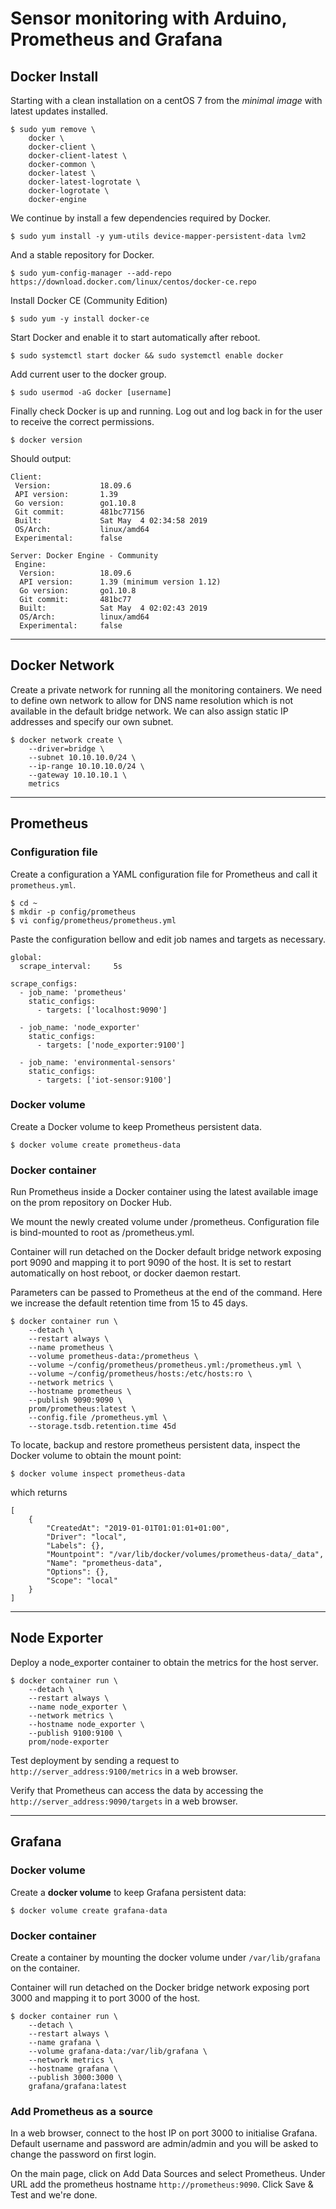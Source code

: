 # Sensor monitoring with Arduino, Prometheus and Grafana

## Docker Install
Starting with a clean installation on a centOS 7 from the *minimal image* with latest updates installed.

	$ sudo yum remove \
		docker \
		docker-client \
		docker-client-latest \
		docker-common \
		docker-latest \
		docker-latest-logrotate \
		docker-logrotate \
		docker-engine



We continue by install a few dependencies required by Docker.

```
$ sudo yum install -y yum-utils device-mapper-persistent-data lvm2
```


And a stable repository for Docker.

	$ sudo yum-config-manager --add-repo https://download.docker.com/linux/centos/docker-ce.repo


Install Docker CE (Community Edition)

	$ sudo yum -y install docker-ce


Start Docker and enable it to start automatically after reboot.

	$ sudo systemctl start docker && sudo systemctl enable docker


Add current user to the docker group.

	$ sudo usermod -aG docker [username]


Finally check Docker is up and running. Log out and log back in for the user to receive the correct permissions.

	$ docker version

Should output:

	Client:
	 Version:           18.09.6
	 API version:       1.39
	 Go version:        go1.10.8
	 Git commit:        481bc77156
	 Built:             Sat May  4 02:34:58 2019
	 OS/Arch:           linux/amd64
	 Experimental:      false
	
	Server: Docker Engine - Community
	 Engine:
	  Version:          18.09.6
	  API version:      1.39 (minimum version 1.12)
	  Go version:       go1.10.8
	  Git commit:       481bc77
	  Built:            Sat May  4 02:02:43 2019
	  OS/Arch:          linux/amd64
	  Experimental:     false



---
## Docker Network

Create a private network for running all the monitoring containers. We need to define own network to allow for DNS name resolution which is not available in the default bridge network. We can also assign static IP addresses and specify our own subnet.

```
$ docker network create \
	--driver=bridge \
	--subnet 10.10.10.0/24 \
	--ip-range 10.10.10.0/24 \
	--gateway 10.10.10.1 \
	metrics
```



---
## Prometheus

### Configuration file
Create a configuration a YAML configuration file for Prometheus and call it `prometheus.yml`.

	$ cd ~
	$ mkdir -p config/prometheus
	$ vi config/prometheus/prometheus.yml

Paste the configuration bellow and edit job names and targets as necessary.

	global:
	  scrape_interval:     5s
	
	scrape_configs:
	  - job_name: 'prometheus'
	    static_configs:
	      - targets: ['localhost:9090']
	
	  - job_name: 'node_exporter'
	    static_configs:
	      - targets: ['node_exporter:9100']
	
	  - job_name: 'environmental-sensors'
	    static_configs:
	      - targets: ['iot-sensor:9100']


### Docker volume
Create a Docker volume to keep Prometheus persistent data.

	$ docker volume create prometheus-data


### Docker container
Run Prometheus inside a Docker container using the latest available image on the prom repository on Docker Hub.

We mount the newly created volume under /prometheus. Configuration file is bind-mounted to root as /prometheus.yml.

Container will run detached on the Docker default bridge network exposing port 9090 and mapping it to port 9090 of the host. It is set to restart automatically on host reboot, or docker daemon restart.

Parameters can be passed to Prometheus at the end of the command. Here we increase the default retention time from 15 to 45 days.

	$ docker container run \
		--detach \
		--restart always \
		--name prometheus \
		--volume prometheus-data:/prometheus \
		--volume ~/config/prometheus/prometheus.yml:/prometheus.yml \
		--volume ~/config/prometheus/hosts:/etc/hosts:ro \
		--network metrics \
		--hostname prometheus \
		--publish 9090:9090 \
		prom/prometheus:latest \
		--config.file /prometheus.yml \
		--storage.tsdb.retention.time 45d

To locate, backup and restore prometheus persistent data, inspect the Docker volume to obtain the mount point:

	$ docker volume inspect prometheus-data

which returns

	[
		{
			"CreatedAt": "2019-01-01T01:01:01+01:00",
			"Driver": "local",
			"Labels": {},
			"Mountpoint": "/var/lib/docker/volumes/prometheus-data/_data",
			"Name": "prometheus-data",
			"Options": {},
			"Scope": "local"
		}
	]



---
## Node Exporter

Deploy a node_exporter container to obtain the metrics for the host server.

	$ docker container run \
		--detach \
		--restart always \
		--name node_exporter \
		--network metrics \
		--hostname node_exporter \
		--publish 9100:9100 \
		prom/node-exporter

Test deployment by sending a request to `http://server_address:9100/metrics` in a web browser.

Verify that Prometheus can access the data by accessing the `http://server_address:9090/targets` in a web browser.



---
## Grafana

### Docker volume
Create a **docker volume** to keep Grafana persistent data: 

	$ docker volume create grafana-data


### Docker container
Create a container by mounting the docker volume under `/var/lib/grafana` on the container.

Container will run detached on the Docker bridge network exposing port 3000 and mapping it to port 3000 of the host.

	$ docker container run \
		--detach \
		--restart always \
		--name grafana \
		--volume grafana-data:/var/lib/grafana \
		--network metrics \
		--hostname grafana \
		--publish 3000:3000 \
		grafana/grafana:latest


### Add Prometheus as a source

In a web browser, connect to the host IP on port 3000 to initialise Grafana. Default username and password are admin/admin and you will be asked to change the password on first login.

On the main page, click on Add Data Sources and select Prometheus. Under URL add the prometheus hostname `http://prometheus:9090`. Click Save & Test and we're done.